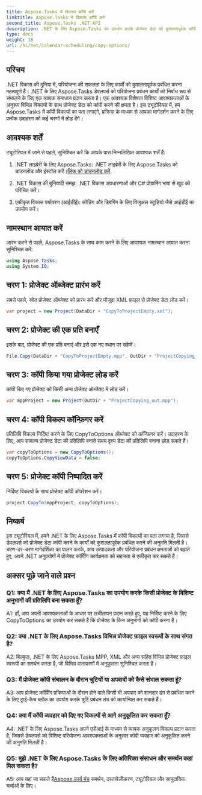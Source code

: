 ```yaml
---
title: Aspose.Tasks में विकल्प कॉपी करें
linktitle: Aspose.Tasks में विकल्प कॉपी करें
second_title: Aspose.Tasks .NET API
description: .NET के लिए Aspose.Tasks का उपयोग करके प्रोजेक्ट डेटा को कुशलतापूर्वक कॉपी करना सीखें। शक्तिशाली परियोजना प्रबंधन क्षमताओं के साथ अपने .NET अनुप्रयोगों को बेहतर बनाएं।
type: docs
weight: 18
url: /hi/net/calendar-scheduling/copy-options/
---
```

## परिचय

.NET विकास की दुनिया में, परियोजना की सफलता के लिए कार्यों को कुशलतापूर्वक प्रबंधित करना महत्वपूर्ण है। .NET के लिए Aspose.Tasks डेवलपर्स को परियोजना प्रबंधन कार्यों को निर्बाध रूप से संभालने के लिए एक व्यापक समाधान प्रदान करता है। एक आवश्यक विशेषता विशिष्ट आवश्यकताओं के अनुरूप विभिन्न विकल्पों के साथ प्रोजेक्ट डेटा को कॉपी करने की क्षमता है। इस ट्यूटोरियल में, हम Aspose.Tasks में कॉपी विकल्पों का पता लगाएंगे, प्रक्रिया के माध्यम से आपका मार्गदर्शन करने के लिए प्रत्येक उदाहरण को कई चरणों में तोड़ देंगे।

## आवश्यक शर्तें

ट्यूटोरियल में जाने से पहले, सुनिश्चित करें कि आपके पास निम्नलिखित आवश्यक शर्तें हैं:

1.  .NET लाइब्रेरी के लिए Aspose.Tasks: .NET लाइब्रेरी के लिए Aspose.Tasks को डाउनलोड और इंस्टॉल करें।[लिंक को डाउनलोड करें](https://releases.aspose.com/tasks/net/).
   
2. .NET विकास की बुनियादी समझ: .NET विकास अवधारणाओं और C# प्रोग्रामिंग भाषा से खुद को परिचित करें।

3. एकीकृत विकास पर्यावरण (आईडीई): कोडिंग और डिबगिंग के लिए विजुअल स्टूडियो जैसे आईडीई का उपयोग करें।

## नामस्थान आयात करें

आरंभ करने से पहले, Aspose.Tasks के साथ काम करने के लिए आवश्यक नामस्थान आयात करना सुनिश्चित करें:

```csharp
using Aspose.Tasks;
using System.IO;


```

## चरण 1: प्रोजेक्ट ऑब्जेक्ट प्रारंभ करें

सबसे पहले, स्रोत प्रोजेक्ट ऑब्जेक्ट को प्रारंभ करें और मौजूदा XML फ़ाइल से प्रोजेक्ट डेटा लोड करें।

```csharp
var project = new Project(DataDir + "CopyToProjectEmpty.xml");
```

## चरण 2: प्रोजेक्ट की एक प्रति बनाएँ

इसके बाद, प्रोजेक्ट की एक प्रति बनाएं और इसे एक नए स्थान पर सहेजें।

```csharp
File.Copy(DataDir + "CopyToProjectEmpty.mpp", OutDir + "ProjectCopying_out.mpp", true);
```

## चरण 3: कॉपी किया गया प्रोजेक्ट लोड करें

कॉपी किए गए प्रोजेक्ट को किसी अन्य प्रोजेक्ट ऑब्जेक्ट में लोड करें।

```csharp
var mppProject = new Project(OutDir + "ProjectCopying_out.mpp");
```

## चरण 4: कॉपी विकल्प कॉन्फ़िगर करें

प्रतिलिपि विकल्प निर्दिष्ट करने के लिए CopyToOptions ऑब्जेक्ट को कॉन्फ़िगर करें। उदाहरण के लिए, आप सामान्य प्रोजेक्ट डेटा की प्रतिलिपि बनाते समय दृश्य डेटा की प्रतिलिपि बनाना छोड़ सकते हैं।

```csharp
var copyToOptions = new CopyToOptions();
copyToOptions.CopyViewData = false;
```

## चरण 5: प्रोजेक्ट कॉपी निष्पादित करें

निर्दिष्ट विकल्पों के साथ प्रोजेक्ट कॉपी ऑपरेशन करें।

```csharp
project.CopyTo(mppProject, copyToOptions);
```

## निष्कर्ष

इस ट्यूटोरियल में, हमने .NET के लिए Aspose.Tasks में कॉपी विकल्पों का पता लगाया है, जिससे डेवलपर्स को प्रोजेक्ट डेटा कॉपी करने के कार्यों को कुशलतापूर्वक प्रबंधित करने की अनुमति मिलती है। चरण-दर-चरण मार्गदर्शिका का पालन करके, आप उत्पादकता और परियोजना प्रबंधन क्षमताओं को बढ़ाते हुए, अपने .NET अनुप्रयोगों में प्रोजेक्ट कॉपीिंग कार्यक्षमता को सहजता से एकीकृत कर सकते हैं।

## अक्सर पूछे जाने वाले प्रश्न

### Q1: क्या मैं .NET के लिए Aspose.Tasks का उपयोग करके किसी प्रोजेक्ट के विशिष्ट अनुभागों की प्रतिलिपि बना सकता हूँ?

A1: हाँ, आप अपनी आवश्यकताओं के आधार पर लचीलापन प्रदान करते हुए, यह निर्दिष्ट करने के लिए CopyToOptions का उपयोग कर सकते हैं कि प्रोजेक्ट के किन अनुभागों को कॉपी करना है।

### Q2: क्या .NET के लिए Aspose.Tasks विभिन्न प्रोजेक्ट फ़ाइल स्वरूपों के साथ संगत है?

A2: बिल्कुल, .NET के लिए Aspose.Tasks MPP, XML और अन्य सहित विभिन्न प्रोजेक्ट फ़ाइल स्वरूपों का समर्थन करता है, जो विभिन्न वातावरणों में अनुकूलता सुनिश्चित करता है।

### Q3: मैं प्रोजेक्ट कॉपी संचालन के दौरान त्रुटियों या अपवादों को कैसे संभाल सकता हूं?

A3: आप प्रोजेक्ट कॉपीिंग प्रक्रियाओं के दौरान होने वाले किसी भी अपवाद को शानदार ढंग से प्रबंधित करने के लिए ट्राई-कैच ब्लॉक का उपयोग करके त्रुटि प्रबंधन तंत्र को कार्यान्वित कर सकते हैं।

### Q4: क्या मैं कॉपी व्यवहार को दिए गए विकल्पों से आगे अनुकूलित कर सकता हूँ?

A4: .NET के लिए Aspose.Tasks अपने एपीआई के माध्यम से व्यापक अनुकूलन विकल्प प्रदान करता है, जिससे डेवलपर्स को विशिष्ट परियोजना आवश्यकताओं के अनुसार कॉपी व्यवहार को अनुकूलित करने की अनुमति मिलती है।

### Q5: मुझे .NET के लिए Aspose.Tasks के लिए अतिरिक्त संसाधन और समर्थन कहां मिल सकता है?

 A5: आप यहां जा सकते हैं[Aspose.कार्य मंच](https://forum.aspose.com/c/tasks/15) समर्थन, दस्तावेज़ीकरण, ट्यूटोरियल और सामुदायिक चर्चाओं के लिए।